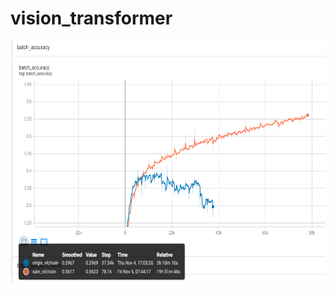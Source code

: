 # vision_transformer


<p align="center">
    <a href="url"><img src="https://github.com/FinnWeng/SAM/blob/main/common/SAM_vs_no_SAM_and_vit_with_fail_representation.PNG" height="388" width="632"></a>
</p>